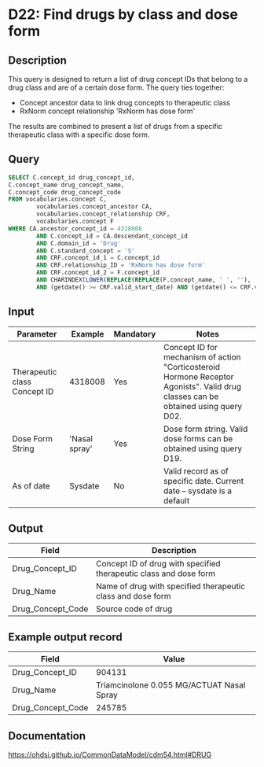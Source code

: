 <!---
Group:drug
Name:D22 Find drugs by class and dose form
Author: Alberto Labarga
CDM Version: 5.4
-->

# D22: Find drugs by class and dose form

## Description
This query is designed to return a list of drug concept IDs that belong to a drug class and are of a certain dose form. The query ties together:

- Concept ancestor data to link drug concepts to therapeutic class
- RxNorm concept relationship 'RxNorm has dose form'

The results are combined to present a list of drugs from a specific therapeutic class with a specific dose form.

## Query
```sql
SELECT C.concept_id drug_concept_id,
C.concept_name drug_concept_name,
C.concept_code drug_concept_code
FROM vocabularies.concept C,
        vocabularies.concept_ancestor CA,
        vocabularies.concept_relationship CRF,
        vocabularies.concept F
WHERE CA.ancestor_concept_id = 4318008
        AND C.concept_id = CA.descendant_concept_id
        AND C.domain_id = 'Drug'
        AND C.standard_concept = 'S'
        AND CRF.concept_id_1 = C.concept_id
        AND CRF.relationship_ID = 'RxNorm has dose form'
        AND CRF.concept_id_2 = F.concept_id
        AND CHARINDEX(LOWER(REPLACE(REPLACE(F.concept_name, ' ', ''), '-', '')), LOWER(REPLACE(REPLACE('Nasal spray' , ' ', ''), '-', ''))) > 0
        AND (getdate() >= CRF.valid_start_date) AND (getdate() <= CRF.valid_end_date)
```

## Input

| Parameter |  Example |  Mandatory |  Notes |
| --- | --- | --- | --- |
| Therapeutic class Concept ID |  4318008 |  Yes | Concept ID for mechanism of action "Corticosteroid Hormone Receptor Agonists". Valid drug classes can be obtained using query  D02. |
|  Dose Form String |  'Nasal spray' |  Yes | Dose form string. Valid dose forms can be obtained using query  D19. |
|  As of date |  Sysdate |  No | Valid record as of specific date. Current date – sysdate is a default |

## Output

|  Field |  Description |
| --- | --- |
|  Drug_Concept_ID |  Concept ID of drug with specified therapeutic class and dose form |
|  Drug_Name |  Name of drug with specified therapeutic class and dose form |
|  Drug_Concept_Code |  Source code of drug |

## Example output record

|  Field |  Value |
| --- | --- |
|  Drug_Concept_ID |  904131 |
|  Drug_Name |  Triamcinolone 0.055 MG/ACTUAT Nasal Spray |
|  Drug_Concept_Code |  245785 |

## Documentation
https://ohdsi.github.io/CommonDataModel/cdm54.html#DRUG
